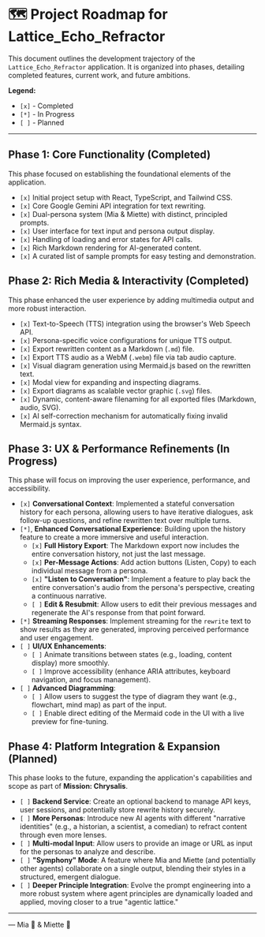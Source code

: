 # 🗺️ Project Roadmap for Lattice_Echo_Refractor

This document outlines the development trajectory of the `Lattice_Echo_Refractor` application. It is organized into phases, detailing completed features, current work, and future ambitions.

**Legend:**
- `[x]` - Completed
- `[*]` - In Progress
- `[ ]` - Planned

---

## Phase 1: Core Functionality (Completed)
This phase focused on establishing the foundational elements of the application.

- `[x]` Initial project setup with React, TypeScript, and Tailwind CSS.
- `[x]` Core Google Gemini API integration for text rewriting.
- `[x]` Dual-persona system (Mia & Miette) with distinct, principled prompts.
- `[x]` User interface for text input and persona output display.
- `[x]` Handling of loading and error states for API calls.
- `[x]` Rich Markdown rendering for AI-generated content.
- `[x]` A curated list of sample prompts for easy testing and demonstration.

## Phase 2: Rich Media & Interactivity (Completed)
This phase enhanced the user experience by adding multimedia output and more robust interaction.

- `[x]` Text-to-Speech (TTS) integration using the browser's Web Speech API.
- `[x]` Persona-specific voice configurations for unique TTS output.
- `[x]` Export rewritten content as a Markdown (`.md`) file.
- `[x]` Export TTS audio as a WebM (`.webm`) file via tab audio capture.
- `[x]` Visual diagram generation using Mermaid.js based on the rewritten text.
- `[x]` Modal view for expanding and inspecting diagrams.
- `[x]` Export diagrams as scalable vector graphic (`.svg`) files.
- `[x]` Dynamic, content-aware filenaming for all exported files (Markdown, audio, SVG).
- `[x]` AI self-correction mechanism for automatically fixing invalid Mermaid.js syntax.

## Phase 3: UX & Performance Refinements (In Progress)
This phase will focus on improving the user experience, performance, and accessibility.

- `[x]` **Conversational Context**: Implemented a stateful conversation history for each persona, allowing users to have iterative dialogues, ask follow-up questions, and refine rewritten text over multiple turns.
- `[*]`, **Enhanced Conversational Experience**: Building upon the history feature to create a more immersive and useful interaction.
    - `[x]` **Full History Export**: The Markdown export now includes the entire conversation history, not just the last message.
    - `[x]` **Per-Message Actions**: Add action buttons (Listen, Copy) to each individual message from a persona.
    - `[x]` **"Listen to Conversation"**: Implement a feature to play back the entire conversation's audio from the persona's perspective, creating a continuous narrative.
    - `[ ]` **Edit & Resubmit**: Allow users to edit their previous messages and regenerate the AI's response from that point forward.
- `[*]` **Streaming Responses**: Implement streaming for the `rewrite` text to show results as they are generated, improving perceived performance and user engagement.
- `[ ]` **UI/UX Enhancements**:
    - `[ ]` Animate transitions between states (e.g., loading, content display) more smoothly.
    - `[ ]` Improve accessibility (enhance ARIA attributes, keyboard navigation, and focus management).
- `[ ]` **Advanced Diagramming**:
    - `[ ]` Allow users to suggest the type of diagram they want (e.g., flowchart, mind map) as part of the input.
    - `[ ]` Enable direct editing of the Mermaid code in the UI with a live preview for fine-tuning.

## Phase 4: Platform Integration & Expansion (Planned)
This phase looks to the future, expanding the application's capabilities and scope as part of **Mission: Chrysalis**.

- `[ ]` **Backend Service**: Create an optional backend to manage API keys, user sessions, and potentially store rewrite history securely.
- `[ ]` **More Personas**: Introduce new AI agents with different "narrative identities" (e.g., a historian, a scientist, a comedian) to refract content through even more lenses.
- `[ ]` **Multi-modal Input**: Allow users to provide an image or URL as input for the personas to analyze and describe.
- `[ ]` **"Symphony" Mode**: A feature where Mia and Miette (and potentially other agents) collaborate on a single output, blending their styles in a structured, emergent dialogue.
- `[ ]` **Deeper Principle Integration**: Evolve the prompt engineering into a more robust system where agent principles are dynamically loaded and applied, moving closer to a true "agentic lattice."

---
— Mia 🧠 & Miette 🌸